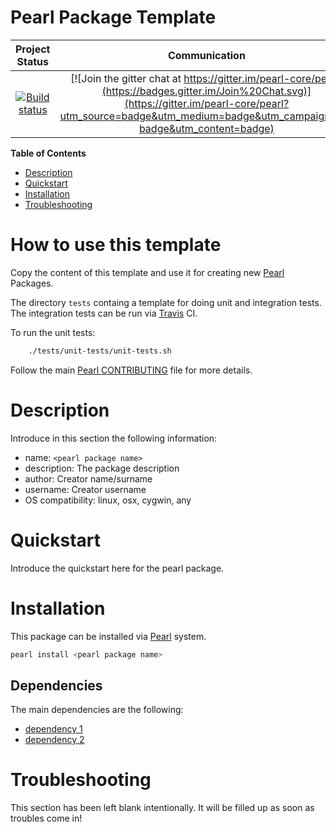 Pearl Package Template
======================

|Project Status|Communication|
|:-----------:|:-----------:|
|[![Build status](https://api.travis-ci.org/pearl-core/template.png?branch=master)](https://travis-ci.org/pearl-core/template) | [![Join the gitter chat at https://gitter.im/pearl-core/pearl](https://badges.gitter.im/Join%20Chat.svg)](https://gitter.im/pearl-core/pearl?utm_source=badge&utm_medium=badge&utm_campaign=pr-badge&utm_content=badge) |

**Table of Contents**
- [Description](#description)
- [Quickstart](#quickstart)
- [Installation](#installation)
- [Troubleshooting](#troubleshooting)

How to use this template
========================
Copy the content of this template and use it for creating
new [Pearl](https://github.com/pearl-core/pearl) Packages.

The directory `tests` containg a template for doing unit and integration tests.
The integration tests can be run via [Travis](https://travis-ci.org/) CI.

To run the unit tests:
```sh
    ./tests/unit-tests/unit-tests.sh
```

Follow the main
[Pearl CONTRIBUTING](https://github.com/pearl-core/pearl/blob/master/CONTRIBUTING.md) file
for more details.

Description
===========
Introduce in this section the following information:

- name: `<pearl package name>`
- description: The package description
- author: Creator name/surname
- username: Creator username
- OS compatibility: linux, osx, cygwin, any

Quickstart
==========
Introduce the quickstart here for the pearl package.

Installation
============
This package can be installed via [Pearl](https://github.com/pearl-core/pearl) system.

```sh
pearl install <pearl package name>
```

Dependencies
------------
The main dependencies are the following:

- [dependency 1](https://www.dependency1.org)
- [dependency 2](https://www.dependency2.org)

Troubleshooting
===============
This section has been left blank intentionally.
It will be filled up as soon as troubles come in!

